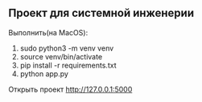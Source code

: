 ## Проект для системной инженерии

Выполнить(на MacOS):

1. sudo python3 -m venv venv
2. source venv/bin/activate 
3. pip install -r requirements.txt
4. python app.py

Открыть проект http://127.0.0.1:5000